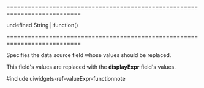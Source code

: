 ===========================================================================
<!--default-->undefined<!--/default-->
<!--type-->String | function()<!--/type-->
===========================================================================

<!--shortDescription-->
Specifies the data source field whose values should be replaced.
<!--/shortDescription-->

<!--fullDescription-->
This field's values are replaced with the **displayExpr** field's values.

#include uiwidgets-ref-valueExpr-functionnote
<!--/fullDescription-->
